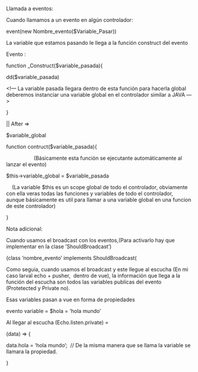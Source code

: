 Llamada a eventos:

Cuando llamamos a un evento en algún controlador:

event(new Nombre_evento($Variable_Pasar))


La variable que estamos pasando le llega a la función construct del evento


Evento :




function _Construct($variable_pasada){

dd($variable_pasada) 

<!— La variable pasada llegara dentro de esta función para hacerla global deberemos instanciar una variable global en el controlador similar a JAVA —>

}

|| After =>


$variable_global


function contruct($variable_pasada){  

                   (Básicamente esta función se ejecutante automáticamente al lanzar el evento)

$this->variable_global = $variable_pasada

    (La variable $this es un scope global de todo el controlador, obviamente con ella veras todas las funciones y variables de todo el controlador, aunque básicamente es util para llamar a una variable global en una funcion de este controlador)

}

Nota adicional:


Cuando usamos el broadcast con los eventos,(Para activarlo hay que implementar en la clase ’ShouldBroadcast’)

(class ‘nombre_evento’ implements ShouldBroadcast(


Como seguia, cuando usamos el broadcast y este llegue al escucha (En mi caso larval echo + pusher,  dentro de vue), la información que llega a la función del escucha son todos las variables publicas del evento (Protetected y Private no).

Esas variables pasan a vue en forma de propiedades


evento variable = $hola = ‘hola mundo’

Al llegar al escucha (Echo.listen.private) = 

(data) => { 

data.hola = ‘hola mundo’;  // De la misma manera que se llama la variable se llamara la propiedad.

}

